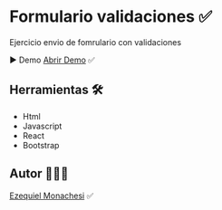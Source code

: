 # Formulario validaciones ✅

Ejercicio envio de fomrulario con validaciones

▶️ Demo
[Abrir Demo](https://formulariosdevalidaciones.netlify.app/) ✅

## Herramientas 🛠️

- Html
- Javascript
- React
- Bootstrap

## Autor 👨🏻‍💼

[Ezequiel Monachesi](https://www.linkedin.com/in/monachesi-cesar-ezequiel/) ✅